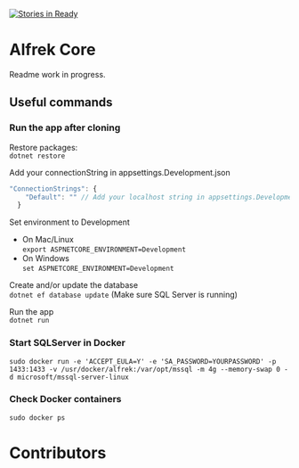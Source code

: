 [![Stories in Ready](https://badge.waffle.io/maxrgus/alfrek-core.png?label=ready&title=Ready)](http://waffle.io/maxrgus/alfrek-core)
# Alfrek Core

Readme work in progress.

## Useful commands
### Run the app after cloning
Restore packages:<br>
```dotnet restore```


Add your connectionString in appsettings.Development.json
```javascript
"ConnectionStrings": {
    "Default": "" // Add your localhost string in appsettings.Development
  }
```
Set environment to Development
- On Mac/Linux<br>
```export ASPNETCORE_ENVIRONMENT=Development```
- On Windows<br>
```set ASPNETCORE_ENVIRONMENT=Development```


Create and/or update the database<br>
```dotnet ef database update``` (Make sure SQL Server is running)

Run the app<br>
```dotnet run```

### Start SQLServer in Docker
```
sudo docker run -e 'ACCEPT_EULA=Y' -e 'SA_PASSWORD=YOURPASSWORD' -p 1433:1433 -v /usr/docker/alfrek:/var/opt/mssql -m 4g --memory-swap 0 -d microsoft/mssql-server-linux
```

### Check Docker containers
```sudo docker ps```

# Contributors
